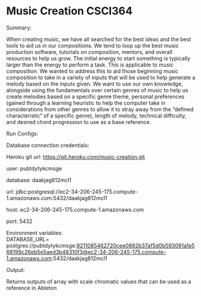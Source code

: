 # Music Creation CSCI364

Summary:

When creating music, we have all searched for the best ideas and the best tools
to aid us in our compositions. We tend to loop up the best music production software, tutorials
on composition, mentors, and overall resources to help us grow. The initial energy to start
something is typically larger than the energy to perform a task. This is applicable to music
composition. We wanted to address this to aid those beginning music composition to take in
a variety of inputs that will be used to help generate a melody based on the inputs given. We
want to use our own knowledge, alongside using the fundamentals over certain genres of music
to help us create melodies based on a specific genre theme, personal preferences (gained through
a learning heuristic to help the computer take in considerations from other genres to allow it
to stray away from the “defined characteristic” of a specific genre), length of melody, technical
difficulty, and desired chord progression to use as a base reference.

Run Configs:

Database connection credentials: 

Heroku git url: https://git.heroku.com/music-creation.git

user: pubtdytykcmsge

database: daakjag812mcl1

url: jdbc:postgresql://ec2-34-206-245-175.compute-1.amazonaws.com:5432/daakjag812mcl1 

host: ec2-34-206-245-175.compute-1.amazonaws.com 

port: 5432

Environment variables:  
DATABASE_URL= postgres://pubtdytykcmsge:9211085462720cee0882b37af5d0b593091a1e568199c26eb5e5aed3b48310f3@ec2-34-206-245-175.compute-1.amazonaws.com:5432/daakjag812mcl1


Output:

Returns outputs of array with scale chromatic values that can be used as a reference in Ableton 